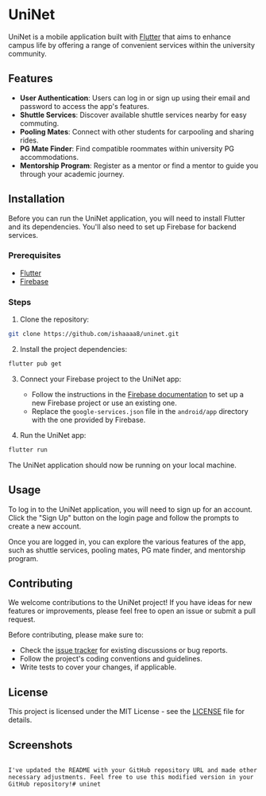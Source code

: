 
# UniNet

UniNet is a mobile application built with [Flutter](https://flutter.dev/) that aims to enhance campus life by offering a range of convenient services within the university community.

## Features

- **User Authentication**: Users can log in or sign up using their email and password to access the app's features.
- **Shuttle Services**: Discover available shuttle services nearby for easy commuting.
- **Pooling Mates**: Connect with other students for carpooling and sharing rides.
- **PG Mate Finder**: Find compatible roommates within university PG accommodations.
- **Mentorship Program**: Register as a mentor or find a mentor to guide you through your academic journey.

## Installation

Before you can run the UniNet application, you will need to install Flutter and its dependencies. You'll also need to set up Firebase for backend services.

### Prerequisites

- [Flutter](https://flutter.dev/docs/get-started/install)
- [Firebase](https://firebase.google.com/docs/flutter/setup)

### Steps

1. Clone the repository:

```bash
git clone https://github.com/ishaaaa8/uninet.git
```

2. Install the project dependencies:

```bash
flutter pub get
```

3. Connect your Firebase project to the UniNet app:
   - Follow the instructions in the [Firebase documentation](https://firebase.google.com/docs/flutter/setup) to set up a new Firebase project or use an existing one.
   - Replace the `google-services.json` file in the `android/app` directory with the one provided by Firebase.

4. Run the UniNet app:

```bash
flutter run
```

The UniNet application should now be running on your local machine.

## Usage

To log in to the UniNet application, you will need to sign up for an account. Click the "Sign Up" button on the login page and follow the prompts to create a new account.

Once you are logged in, you can explore the various features of the app, such as shuttle services, pooling mates, PG mate finder, and mentorship program.

## Contributing

We welcome contributions to the UniNet project! If you have ideas for new features or improvements, please feel free to open an issue or submit a pull request.

Before contributing, please make sure to:

- Check the [issue tracker](https://github.com/ishaaaa8/uninet/issues) for existing discussions or bug reports.
- Follow the project's coding conventions and guidelines.
- Write tests to cover your changes, if applicable.

## License

This project is licensed under the MIT License - see the [LICENSE](LICENSE) file for details.

## Screenshots

<!-- Add screenshots of your application here if available -->

```

I've updated the README with your GitHub repository URL and made other necessary adjustments. Feel free to use this modified version in your GitHub repository!#   u n i n e t  
 